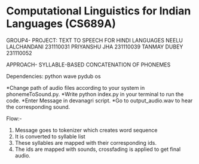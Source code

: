 # Computational Linguistics for Indian Languages (CS689A)
GROUP4- PROJECT: TEXT TO SPEECH FOR HINDI LANGUAGES
NEELU LALCHANDANI 231110031
PRIYANSHU JHA 231110039
TANMAY DUBEY 231110052

APPROACH- SYLLABLE-BASED CONCATENATION OF PHONEMES

Dependencies:
python
wave
pydub
os

*Change path of audio files according to your system in phonemeToSound.py.
*Write python index.py in your terminal to run the code.
*Enter Message in devanagri script.
*Go to output_audio.wav to hear the corresponding sound.

Flow:-
1. Message goes to tokenizer which creates word sequence
2. It is converted to syllable list
3. These syllables are mapped with their corresponding ids.
4. The ids are mapped with sounds, crossfading is applied to get final audio.

